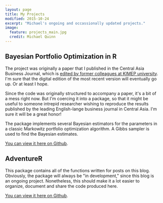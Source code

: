 ```yaml
---
layout: page
title: My Projects
modified: 2015-10-24
excerpt: "Michael's ongoing and occassionally updated projects."
image:
  feature: projects_main.jpg
  credit: Michael Quinn
---
```


## Bayesian Portfolio Optimization in R

The project was originally a paper that I published in the Central Asia Business Journal, which is [edited by former colleagues at KIMEP university](http://kimep.kz/academics/en/central-asia-business-journal/). I'm sure that the digital edition of the most recent version will eventually go up. Or at least I hope.

Since the code was originally structured to accompany a paper, it's a bit of a mess right now. But I'm coercing it into a package, so that it might be useful to someone intrepid researcher wishing to reproduce the results published by the leading English-lange business journal in Central Asia. I'm sure it will be a great honor!

The package implements several Bayesian estimators for the parameters in a classic Markowitz portfolio optimization algorithm. A Gibbs sampler is used to find the Bayesian estimates.

[You can view it here on Github](https://github.com/michaelquinn32/bpoR).

## AdventureR

This package contains all of the functions written for posts on this blog. Obviously, the package will always be "in development," since this blog is an ongoing project. Nonetheless, this should make it a lot easier to organize, document and share the code produced here.

[You can view it here on Github](https://github.com/michaelquinn32/adventureR).

